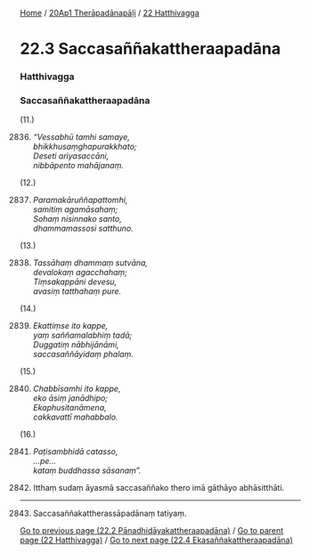 
[Home](/) / [20Ap1 Therāpadānapāḷi](/tipitaka/20Ap1.md) / [22 Hatthivagga](/tipitaka/20Ap1/22.md)

# 22.3 Saccasaññakattheraapadāna

### Hatthivagga

### Saccasaññakattheraapadāna

(11.)

2836. _“Vessabhū tamhi samaye,_  
_bhikkhusaṃghapurakkhato;_  
_Deseti ariyasaccāni,_  
_nibbāpento mahājanaṃ._  


(12.)

2837. _Paramakāruññapattomhi,_  
_samitiṃ agamāsahaṃ;_  
_Sohaṃ nisinnako santo,_  
_dhammamassosi satthuno._  


(13.)

2838. _Tassāhaṃ dhammaṃ sutvāna,_  
_devalokaṃ agacchahaṃ;_  
_Tiṃsakappāni devesu,_  
_avasiṃ tatthahaṃ pure._  


(14.)

2839. _Ekattiṃse ito kappe,_  
_yaṃ saññamalabhiṃ tadā;_  
_Duggatiṃ nābhijānāmi,_  
_saccasaññāyidaṃ phalaṃ._  


(15.)

2840. _Chabbīsamhi ito kappe,_  
_eko āsiṃ janādhipo;_  
_Ekaphusitanāmena,_  
_cakkavattī mahabbalo._  


(16.)

2841. _Paṭisambhidā catasso,_  
_…pe…_  
_kataṃ buddhassa sāsanaṃ”._  


2842. Itthaṃ sudaṃ āyasmā saccasaññako thero imā gāthāyo abhāsitthāti.

---

2843. Saccasaññakattherassāpadānaṃ tatiyaṃ.



[Go to previous page (22.2 Pānadhidāyakattheraapadāna)](/tipitaka/20Ap1/22/22.2.md) / [Go to parent page (22 Hatthivagga)](/tipitaka/20Ap1/22.md) / [Go to next page (22.4 Ekasaññakattheraapadāna)](/tipitaka/20Ap1/22/22.4.md)


